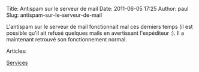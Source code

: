Title: Antispam sur le serveur de mail
Date: 2011-06-05 17:25
Author: paul
Slug: antispam-sur-le-serveur-de-mail

<div
class="field field-name-body field-type-text-with-summary field-label-hidden">

<div class="field-items">

<div class="field-item even">

L'antispam sur le serveur de mail fonctionnait mal ces derniers temps
(il est possible qu'il ait refusé quelques mails en avertissant
l'expéditeur :). Il a maintenant retrouvé son fonctionnement normal.

</p>
<p>

</div>

</div>

</div>

<div
class="field field-name-taxonomy-vocabulary-2 field-type-taxonomy-term-reference field-label-above">

<div class="field-label">

Articles: 

</div>

<div class="field-items">

<div class="field-item even">

[Services](https://www.ezvan.fr/taxonomy/term/8)

</div>

</div>

</div>

</p>

